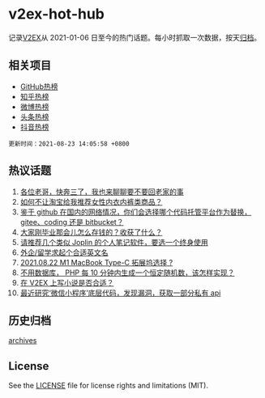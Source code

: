 # v2ex-hot-hub

 记录[V2EX](https://www.v2ex.com/)从 2021-01-06 日至今的热门话题。每小时抓取一次数据，按天[归档](archives)。
 
 ## 相关项目

- [GitHub热榜](https://github.com/snaildev/github-hot-hub)
- [知乎热榜](https://github.com/snaildev/zhihu-hot-hub)
- [微博热榜](https://github.com/snaildev/weibo-hot-hub)
- [头条热榜](https://github.com/snaildev/toutiao-hot-hub)
- [抖音热榜](https://github.com/snaildev/douyin-hot-hub)


 `更新时间：2021-08-23 14:05:58 +0800`

## 热议话题

1. [各位老哥，快奔三了，我也来聊聊要不要回老家的事](https://www.v2ex.com/t/797356)
1. [如何不让淘宝给我推荐女性内衣内裤类商品？](https://www.v2ex.com/t/797308)
1. [鉴于 github 在国内的网络情况，你们会选择哪个代码托管平台作为替换， gitee、coding 还是 bitbucket？](https://www.v2ex.com/t/797399)
1. [大家刚毕业那会儿怎么存钱的？收获了什么？](https://www.v2ex.com/t/797315)
1. [请推荐几个类似 Joplin 的个人笔记软件，要选一个终身使用](https://www.v2ex.com/t/797372)
1. [外企/留学求起个合适英文名](https://www.v2ex.com/t/797368)
1. [2021.08.22 M1 MacBook Type-C 拓展坞选择 ?](https://www.v2ex.com/t/797320)
1. [不用数据库， PHP 每 10 分钟内生成一个恒定随机数，该怎样实现？](https://www.v2ex.com/t/797408)
1. [在 V2EX 上写小说是否合适？](https://www.v2ex.com/t/797396)
1. [最近研究‘微信小程序’底层代码，发现漏洞，获取一部分私有 api](https://www.v2ex.com/t/797401)

## 历史归档

[archives](archives)

## License

See the [LICENSE](LICENSE) file for license rights and limitations (MIT).
